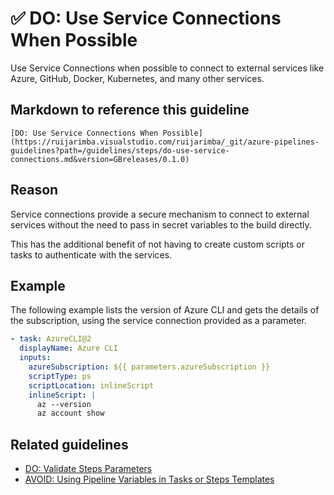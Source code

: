 # ✅ DO: Use Service Connections When Possible

Use Service Connections when possible to connect to external services
like Azure, GitHub, Docker, Kubernetes, and many other services.

## Markdown to reference this guideline

```plaintext
[DO: Use Service Connections When Possible](https://ruijarimba.visualstudio.com/ruijarimba/_git/azure-pipelines-guidelines?path=/guidelines/steps/do-use-service-connections.md&version=GBreleases/0.1.0)
```

## Reason

Service connections provide a secure mechanism to connect to external services
without the need to pass in secret variables to the build directly.

This has the additional benefit of not having to create custom scripts or tasks
to authenticate with the services.

## Example

The following example lists the version of Azure CLI and gets the details of the
subscription, using the service connection provided as a parameter.

```yaml
- task: AzureCLI@2
  displayName: Azure CLI
  inputs:
    azureSubscription: ${{ parameters.azureSubscription }}
    scriptType: ps
    scriptLocation: inlineScript
    inlineScript: |
      az --version
      az account show
```

## Related guidelines

- [DO: Validate Steps Parameters](/guidelines/steps/do-validate-parameters.md)
- [AVOID: Using Pipeline Variables in Tasks or Steps Templates](/guidelines/steps/avoid-pipeline-variables.md)
